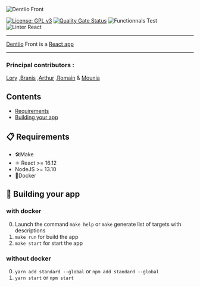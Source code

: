 ![Dentiio Front](https://www.dentiio.com/img/logoblue.png)

[![License: GPL v3](https://img.shields.io/badge/License-GPLv3-blue.svg)](https://www.gnu.org/licenses/gpl-3.0) [![Quality Gate Status](https://sonarcloud.io/api/project_badges/measure?project=loryleticee_dentiio-front&metric=alert_status)](https://sonarcloud.io/dashboard?id=loryleticee_dentiio-front) ![Functionnals Test](https://github.com/loryleticee/dentiio-front/workflows/Functionnals%20Test/badge.svg) ![Linter React](https://github.com/loryleticee/dentiio-front/workflows/Linter%20React/badge.svg)

---------------
[Dentiio](https://www.dentiio.com/) Front is a [React app](https://github.com/facebook/react)

----------------

### Principal contributors : 
[Lory][L] 
,[Branis][B] 
,[Arthur][A] 
,[Romain][R] 
& [Mounia][M]

[L]:https://github.com/loryleticee
[B]:https://github.com/branisanz1
[R]:https://github.com/romainmaucot
[A]:https://github.com/adjikpo
[M]:https://github.com/lyafmounia

## Contents
- [Requirements](#-requirements)
- [Building your app](#-building-your-app)


## 📋 Requirements
- 🛠Make
- ⚛️ React >= 16.12
- NodeJS >= 13.10
- 🐳Docker

## 🎉 Building your app

### with docker
0. Launch the command  `make help` or `make` generate list of targets with descriptions
1. `make run` for build the app
2. `make start` for start the app

### without docker
0. `yarn add standard --global` or `npm add standard --global`
1. `yarn start` or `npm start`
